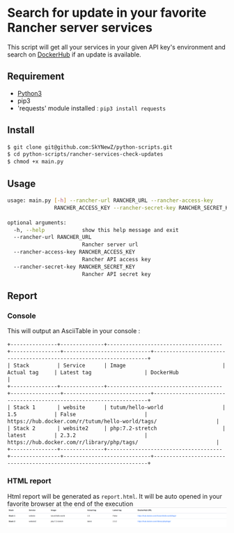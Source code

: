 # Search for update in your favorite Rancher server services

This script will get all your services in your given API key's environment and search on [DockerHub](https://hub.docker.com) if an update is available.

## Requirement
* [Python3](https://www.python.org/downloads/)
* pip3
* 'requests' module installed : `pip3 install requests`

## Install
```sh
$ git clone git@github.com:SkYNewZ/python-scripts.git
$ cd python-scripts/rancher-services-check-updates
$ chmod +x main.py
```

## Usage
```bash
usage: main.py [-h] --rancher-url RANCHER_URL --rancher-access-key
               RANCHER_ACCESS_KEY --rancher-secret-key RANCHER_SECRET_KEY

optional arguments:
  -h, --help            show this help message and exit
  --rancher-url RANCHER_URL
                        Rancher server url
  --rancher-access-key RANCHER_ACCESS_KEY
                        Rancher API access key
  --rancher-secret-key RANCHER_SECRET_KEY
                        Rancher API secret key
```

## Report
### Console
This will output an AsciiTable in your console :
```
+---------------+--------------+-------------------------------------+----------------+----------------------------+--------------------------------------------------------------------+
| Stack         | Service      | Image                               | Actual tag     | Latest tag                 | DockerHub                                                          |
+---------------+--------------+-------------------------------------+----------------+----------------------------+--------------------------------------------------------------------+
| Stack 1       | website      | tutum/hello-world                   | 1.5            | False                      | https://hub.docker.com/r/tutum/hello-world/tags/                   |
| Stack 2       | website2     | php:7.2-stretch                     | latest         | 2.3.2                      | https://hub.docker.com/r/library/php/tags/                         |
+---------------+--------------+-------------------------------------+----------------+----------------------------+--------------------------------------------------------------------+

```

### HTML report
Html report will be generated as `report.html`.
It will be auto opened in your favorite browser at the end of the execution
![HTML report](report.html.png)
